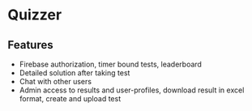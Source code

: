 # Quizzer

## Features

- Firebase authorization, timer bound tests, leaderboard 
- Detailed solution after taking test
- Chat with other users 
- Admin access to results and user-profiles, download result in excel format, create and upload test 

